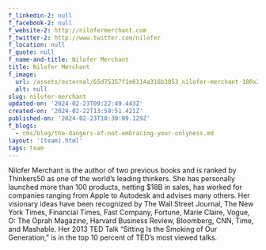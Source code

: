```yaml
---
f_linkedin-2: null
f_facebook-2: null
f_website-2: http://nilofermerchant.com
f_twitter-2: http://www.twitter.com/nilofer
f_location: null
f_quote: null
f_name-and-title: Nilofer Merchant
title: Nilofer Merchant
f_image:
  url: /assets/external/65d75357f1e6114a316b3053_nilofer-merchant-180x220.jpeg
  alt: null
slug: nilofer-merchant
updated-on: '2024-02-23T09:22:49.443Z'
created-on: '2024-02-22T13:59:51.421Z'
published-on: '2024-02-23T10:30:09.129Z'
f_blogs:
  - cms/blog/the-dangers-of-not-embracing-your-onlyness.md
layout: '[team].html'
tags: team
---
```


Nilofer Merchant is the author of two previous books and is ranked by Thinkers50 as one of the world’s leading thinkers. She has personally launched more than 100 products, netting $18B in sales, has worked for companies ranging from Apple to Autodesk and advises many others. Her visionary ideas have been recognized by The Wall Street Journal, The New York Times, Financial Times, Fast Company, Fortune, Marie Claire, Vogue, O: The Oprah Magazine, Harvard Business Review, Bloomberg, CNN, Time, and Mashable. Her 2013 TED Talk “Sitting Is the Smoking of Our Generation,” is in the top 10 percent of TED’s most viewed talks.
